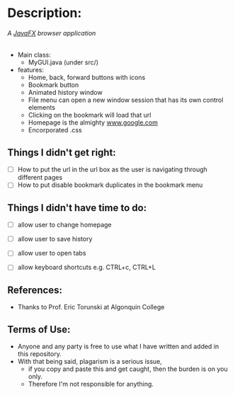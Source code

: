 # Description:
###### A [JavaFX](http://docs.oracle.com/javase/8/javafx/get-started-tutorial/jfx-overview.htm#JFXST784) browser application
  - Main class: 
    - MyGUI.java (under src/)
  - features: 
    - Home, back, forward buttons with icons
    - Bookmark button
    - Animated history window
    - File menu can open a new window session that has its own control elements
    - Clicking on the bookmark will load that url
    - Homepage is the almighty www.google.com
    - Encorporated .css
    
## Things I didn't get right:
  - [ ] How to put the url in the url box as the user is navigating through different pages
  - [ ] How to put disable bookmark duplicates in the bookmark menu

## Things I didn't have time to do:
  - [ ] allow user to change homepage
  - [ ] allow user to save history 
  - [ ] allow user to open tabs
  - [ ] allow keyboard shortcuts e.g. CTRL+c, CTRL+L
    
    
## References:
* Thanks to Prof. Eric Torunski at Algonquin College
    
## Terms of Use:
* Anyone and any party is free to use what I have written and added in this repository. 
* With that being said, plagarism is a serious issue, 
  - if you copy and paste this and get caught, then the burden is on you only. 
  - Therefore I'm not responsible for anything.
    
	
